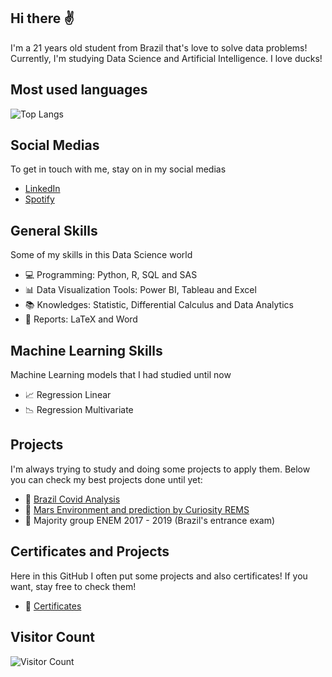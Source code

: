 ## Hi there ✌
I'm a 21 years old student from Brazil that's love to solve data problems! Currently, I'm studying Data Science and Artificial Intelligence. I love ducks! 

## Most used languages
![Top Langs](https://github-readme-stats.vercel.app/api/top-langs/?username=anuraghazra&layout=compact&theme=dracula)

## Social Medias 
To get in touch with me, stay on in my social medias
- [LinkedIn](https://www.linkedin.com/in/victor-resende-508b75196/)
- [Spotify](https://open.spotify.com/user/victorresende?si=BAsJ2nxXSxOjjRn8c3uUZw)


## General Skills
Some of my skills in this Data Science world
- 💻 Programming: Python, R, SQL and SAS
- 📊 Data Visualization Tools: Power BI, Tableau and Excel
- 📚 Knowledges: Statistic, Differential Calculus and Data Analytics
- 📃 Reports: LaTeX and Word


## Machine Learning Skills 
Machine Learning models that I had studied until now
- 📈 Regression Linear 
- 📉 Regression Multivariate 

## Projects 
I'm always trying to study and doing some projects to apply them. Below you can check my best projects done until yet:
- 🧱 [Brazil Covid Analysis](https://github.com/victoresende19/Brazil_covid_analysis)
- 🧱 [Mars Environment and prediction by Curiosity REMS](https://github.com/victoresende19/Mars_Curiosity)
- 🧱 Majority group ENEM 2017 - 2019 (Brazil's entrance exam)


## Certificates and Projects 
Here in this GitHub I often put some projects and also certificates! If you want, stay free to check them! 

- 📂 [Certificates](https://github.com/victoresende19/Certificates) 

## Visitor Count
![Visitor Count](https://profile-counter.glitch.me/{victoresende19}/count.svg)
